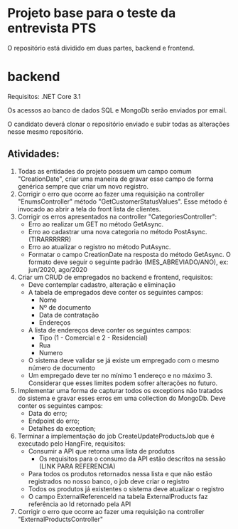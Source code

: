 # Projeto base para o teste da entrevista PTS
O repositório está dividido em duas partes, backend e frontend.

# backend
Requisitos: .NET Core 3.1

Os acessos ao banco de dados SQL e MongoDb serão enviados por email.

O candidato deverá clonar o repositório enviado e subir todas as alterações nesse mesmo repositório.

## Atividades:
1. Todas as entidades do projeto possuem um campo comum "CreationDate", criar uma maneira de gravar esse campo de forma genérica sempre que criar um novo registro.
2. Corrigir o erro que ocorre ao fazer uma requisição na controller "EnumsController" método "GetCustomerStatusValues". Esse método é invocado ao abrir a tela do front lista de clientes.
3. Corrigir os erros apresentados na controller "CategoriesController":
    - Erro ao realizar um GET no método GetAsync.
    - Erro ao cadastrar uma nova categoria no método PostAsync. (TIRARRRRRR)
    - Erro ao atualizar o registro no método PutAsync.
    - Formatar o campo CreationDate na resposta do método GetAsync. O formato deve seguir o seguinte padrão (MES_ABREVIADO/ANO), ex: jun/2020, ago/2020
4. Criar um CRUD de empregados no backend e frontend, requisitos:
    - Deve contemplar cadastro, alteração e eliminação
    - A tabela de empregados deve conter os seguintes campos:
        - Nome
        - Nº de documento
        - Data de contratação
        - Endereços
    - A lista de endereços deve conter os seguintes campos:
        - Tipo (1 - Comercial e 2 - Residencial)
        - Rua
        - Numero
    - O sistema deve validar se já existe um empregado com o mesmo número de documento
    - Um empregado deve ter no mínimo 1 endereço e no máximo 3. Considerar que esses limites podem sofrer alterações no futuro.
5. Implementar uma forma de capturar todos os exceptions não tratados do sistema e gravar esses erros em uma collection do MongoDb. Deve conter os seguintes campos:
    - Data do erro;
    - Endpoint do erro;
    - Detalhes da exception;
6. Terminar a implementação do job CreateUpdateProductsJob que é executado pelo HangFire, requisitos:
    - Consumir a API que retorna uma lista de produtos
        - Os requisitos para o consumo da API estão descritos na sessão (LINK PARA REFERENCIA)
    - Para todos os produtos retornados nessa lista e que não estão registrados no nosso banco, o job deve criar o registro
    - Todos os produtos já existentes o sistema deve atualizar o registro
    - O campo ExternalReferenceId na tabela ExternalProducts faz referência ao Id retornado pela API
7. Corrigir o erro que ocorre ao fazer uma requisição na controller "ExternalProductsController"

